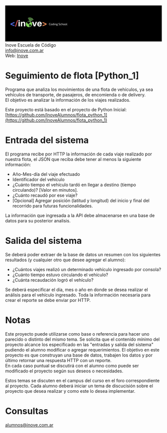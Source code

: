 ![Inove banner](/inove.jpg)
Inove Escuela de Código\
info@inove.com.ar\
Web: [Inove](http://inove.com.ar)

# Seguimiento de flota [Python_1]
Programa que analiza los movimientos de una flota de vehículos, ya sea vehículos de transporte, de pasajeros, de encomienda o de delivery.\
El objetivo es analizar la información de los viajes realizados.

Este proyecto está basado en el proyecto de Python Inicial:\
[https://github.com/InoveAlumnos/flota_python_1](https://github.com/InoveAlumnos/flota_python_1)

# Entrada del sistema
El programa recibe por HTTP la información de cada viaje realizado por nuestra flota, el JSON que reciba debe tener al menos la siguiente información:
- Año-Mes-día del viaje efectuado
- Identificador del vehículo
- ¿Cuánto tiempo el vehículo tardó en llegar a destino (tiempo circulando)? [Valor en minutos].
- ¿Cuánto recaudó por ese viaje?
- [Opcional] Agregar posición (latitud y longitud) del inicio y final del recorrido para futuras funcionalidades.

La información que ingresada a la API debe almacenarse en una base de datos para su posterior analisis.

# Salida del sistema
Se deberá poder extraer de la base de datos un resumen con los siguientes resultados (y cualquier otro que desee agregar el alumno):
- ¿Cuántos viajes realizó un determinado vehículo ingresado por consola? 
- ¿Cuánto tiempo estuvo circulando el vehículo?
- ¿Cuánta recaudación logró el vehículo?

Se deberá especificar el día, mes o año en donde se desea realizar el análisis para el vehículo ingresado. Toda la información necesaria para crear el reporte se debe enviar por HTTP.


# Notas
Este proyecto puede utilizarse como base o referencia para hacer uno parecido o distinto del mismo tema. Se solicita que el contenído mínimo del proyecto alcance los especificado en las "entradas y salida del sistema" pudiendo el alumno modificar o agregar requerimientos. El objetivo en este proyecto es que construyan una base de datos, trabajen los datos y por último retornar una respuesta HTTP con un reporte.\
En cada caso puntual se discutirá con el alumno como puede ser modificado el proyecto según sus deseos o necesidades.

Estos temas se discuten en el campus del curso en el foro correspondiente al proyecto. Cada alumno deberá iniciar un tema de discucisión sobre el proyecto que desea realizar y como este lo desea implementar.

# Consultas
alumnos@inove.com.ar

